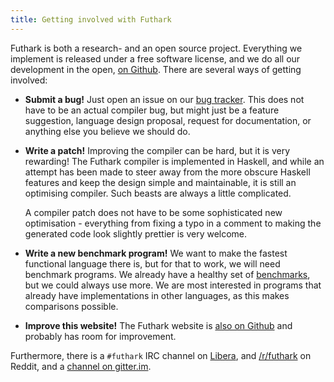 ```yaml
---
title: Getting involved with Futhark
---
```


Futhark is both a research- and an open source project. Everything we
implement is released under a free software license, and we do all our
development in the open, [on
Github](https://github.com/diku-dk/futhark). There are several ways of
getting involved:

-   **Submit a bug!** Just open an issue on our [bug
    tracker](https://github.com/diku-dk/futhark/issues). This does not
    have to be an actual compiler bug, but might just be a feature
    suggestion, language design proposal, request for documentation, or
    anything else you believe we should do.

-   **Write a patch!** Improving the compiler can be hard, but it is
    very rewarding! The Futhark compiler is implemented in Haskell, and
    while an attempt has been made to steer away from the more obscure
    Haskell features and keep the design simple and maintainable, it is
    still an optimising compiler. Such beasts are always a little
    complicated.

    A compiler patch does not have to be some sophisticated new
    optimisation - everything from fixing a typo in a comment to making
    the generated code look slightly prettier is very welcome.

-   **Write a new benchmark program!** We want to make the fastest
    functional language there is, but for that to work, we will need
    benchmark programs. We already have a healthy set of
    [benchmarks](https://github.com/diku-dk/futhark-benchmarks), but we
    could always use more. We are most interested in programs that
    already have implementations in other languages, as this makes
    comparisons possible.

-   **Improve this website!** The Futhark website is [also on
    Github](https://github.com/diku-dk/futhark-website) and probably has
    room for improvement.

Furthermore, there is a `#futhark` IRC channel on
[Libera](https://libera.chat/), and
[/r/futhark](https://www.reddit.com/r/futhark/) on Reddit, and a
[channel on gitter.im](https://gitter.im/futhark-lang/Lobby).
